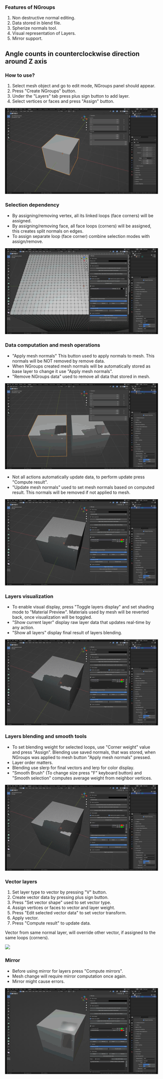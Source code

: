 ### Features of NGroups
1. Non destructive normal editing.
2. Data stored in blend file.
3. Spherize normals tool.
4. Visual representation of Layers.
5. Mirror support.

## Angle counts in counterclockwise direction around Z axis

### How to use?
1. Select mesh object and go to edit mode, NGroups panel should appear.
2. Press "Create NGroups" button.
3. Under the "Layers" tab press plus sign button to add layer.
4. Select vertices or faces and press "Assign" button.

![](https://github.com/Mojuko/NGroups/blob/Gifs/HowToUse.gif)

### Selection dependency
- By assigning/removing vertex, all its linked loops (face corners) will be assigned.
- By assigning/removing face, all face loops (corners) will be assigned, this creates split normals on edges.
- To assign separate loop (face corner) combine selection modes with assign/remove.

![](https://github.com/Mojuko/NGroups/blob/Gifs/SelectionDependency.gif)

### Data computation and mesh operations
- "Apply mesh normals" This button used to apply normals to mesh. This normals will be NOT removed by remove data.
- When NGroups created mesh normals will be automatically stored as base layer to change it use "Apply mesh normals".
- "Remove NGroups data" used to remove all data that stored in mesh.

![](https://github.com/Mojuko/NGroups/blob/Gifs/DataRemoveAndApply.gif)

- Not all actions automatically update data, to perform update press "Compute result".
- "Update mesh normals" used to set mesh normals based on computed result. This normals will be removed if not applied to mesh.

![](https://github.com/Mojuko/NGroups/blob/Gifs/DataUpdate.gif)

### Layers visualization
- To enable visual display, press "Toggle layers display" and set shading mode to "Material Preview". Materials used by mesh will be reverted back, once visualization will be toggled.
- "Show current layer" display raw layer data that updates real-time by any action.
- "Show all layers" display final result of layers blending.

![](https://github.com/Mojuko/NGroups/blob/Gifs/LayersVisualization.gif)

### Layers blending and smooth tools
- To set blending weight for selected loops, use "Corner weight" value and press "Assign". Blending use saved normals, that was stored, when NGroups was applied to mesh button "Apply mesh normals" pressed.
- Layer order matters.
- Blending use slerp for final vectors and lerp for color display.
- "Smooth Brush" (To change size press "F" keyboard button) and "Smooth selection" computes average weight from neighbor vertices.

![](https://github.com/Mojuko/NGroups/blob/Gifs/LayersVisualization.gif)

### Vector layers

1. Set layer type to vector by pressing "V" button.
2. Create vector data by pressing plus sign button.
3. Press "Set vector shape" used to set vector type.
4. Assign vertices or faces to vector and layer weight.
5. Press "Edit selected vector data" to set vector transform.
6. Apply vector.
7. Press "Compute result" to update data.

Vector from same normal layer, will override other vector, if assigned to the same loops (corners).

![](https://github.com/Mojuko/NGroups/blob/Gifs/Vector.gif)

### Mirror
- Before using mirror for layers press "Compute mirrors".
- Mesh change will require mirror computation once again.
- Mirror might cause errors.

![](https://github.com/Mojuko/NGroups/blob/Gifs/Mirror.gif)
